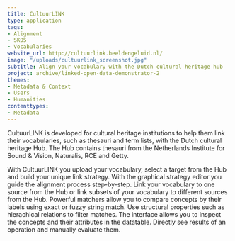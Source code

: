 ```yaml
---
title: CultuurLINK
type: application
tags:
- Alignment
- SKOS
- Vocabularies
website_url: http://cultuurlink.beeldengeluid.nl/
image: "/uploads/cultuurlink_screenshot.jpg"
subtitle: Align your vocabulary with the Dutch cultural heritage hub
project: archive/linked-open-data-demonstrator-2
themes:
- Metadata & Context
- Users
- Humanities
contenttypes:
- Metadata
---
```


CultuurLINK is developed for cultural heritage institutions to help them link their vocabularies, such as thesauri and term lists, with the Dutch cultural heritage Hub. The Hub contains thesauri from the Netherlands Institute for Sound & Vision, Naturalis, RCE and Getty.

With CultuurLINK you upload your vocabulary, select a target from the Hub and build your unique link strategy. With the graphical strategy editor you guide the alignment process step-by-step. Link your vocabulary to one source from the Hub or link subsets of your vocabulary to different sources from the Hub. Powerful matchers allow you to compare concepts by their labels using exact or fuzzy string match. Use structural properties such as hierachical relations to filter matches. The interface allows you to inspect the concepts and their attributes in the datatable. Directly see results of an operation and manually evaluate them.
